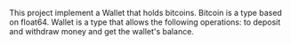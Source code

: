This project implement a Wallet that holds bitcoins. Bitcoin is a type based on float64. 
Wallet is a type that allows the following operations: to deposit and withdraw money and get 
the wallet's balance.